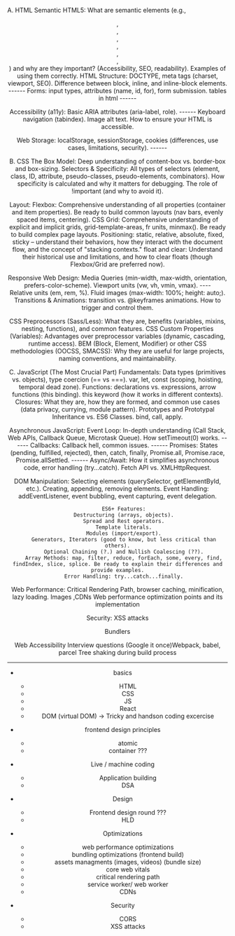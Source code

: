 A. HTML
Semantic HTML5:
        What are semantic elements (e.g., <header>, <nav>, <main>, <article>, <section>, <footer>, <aside>) and why are they important? (Accessibility, SEO, readability).
        Examples of using them correctly.
        HTML Structure:
        DOCTYPE, meta tags (charset, viewport, SEO).
        Difference between block, inline, and inline-block elements.        ------
        Forms: input types, attributes (name, id, for), form submission.
        tables in html          ------

Accessibility (a11y):
    Basic ARIA attributes (aria-label, role).       ------
    Keyboard navigation (tabindex).
    Image alt text.
    How to ensure your HTML is accessible.

Web Storage: localStorage, sessionStorage, cookies (differences, use cases, limitations, security).     ------


B. CSS
The Box Model: Deep understanding of content-box vs. border-box and box-sizing.
Selectors & Specificity:
        All types of selectors (element, class, ID, attribute, pseudo-classes, pseudo-elements, combinators).
        How specificity is calculated and why it matters for debugging.
        The role of !important (and why to avoid it).

Layout:
        Flexbox: Comprehensive understanding of all properties (container and item properties). Be ready to build common layouts (nav bars, evenly spaced items, centering).
        CSS Grid: Comprehensive understanding of explicit and implicit grids, grid-template-areas, fr units, minmax(). Be ready to build complex page layouts.
        Positioning: static, relative, absolute, fixed, sticky – understand their behaviors, how they interact with the document flow, and the concept of "stacking contexts."
        float and clear: Understand their historical use and limitations, and how to clear floats (though Flexbox/Grid are preferred now).

Responsive Web Design:
        Media Queries (min-width, max-width, orientation, prefers-color-scheme).
        Viewport units (vw, vh, vmin, vmax).        ----    
        Relative units (em, rem, %).
        Fluid images (max-width: 100%; height: auto;).
        Transitions & Animations: transition vs. @keyframes animations. How to trigger and control them.

CSS Preprocessors (Sass/Less): What they are, benefits (variables, mixins, nesting, functions), and common features.
CSS Custom Properties (Variables): Advantages over preprocessor variables (dynamic, cascading, runtime access).
BEM (Block, Element, Modifier) or other CSS methodologies (OOCSS, SMACSS): Why they are useful for large projects, naming conventions, and maintainability.


C. JavaScript (The Most Crucial Part)
Fundamentals:
        Data types (primitives vs. objects), type coercion (== vs ===).
        var, let, const (scoping, hoisting, temporal dead zone).
        Functions: declarations vs. expressions, arrow functions (this binding).
        this keyword (how it works in different contexts).
        Closures: What they are, how they are formed, and common use cases (data privacy, currying, module pattern).
        Prototypes and Prototypal Inheritance vs. ES6 Classes.
        bind, call, apply.

Asynchronous JavaScript:
        Event Loop: In-depth understanding (Call Stack, Web APIs, Callback Queue, Microtask Queue). How setTimeout(0) works.    ------
        Callbacks: Callback hell, common issues.        ------
        Promises: States (pending, fulfilled, rejected), then, catch, finally, Promise.all, Promise.race, Promise.allSettled.       ------
        Async/Await: How it simplifies asynchronous code, error handling (try...catch).
        Fetch API vs. XMLHttpRequest.

DOM Manipulation:
        Selecting elements (querySelector, getElementById, etc.).
        Creating, appending, removing elements.
        Event Handling: addEventListener, event bubbling, event capturing, event delegation.

        ES6+ Features:
        Destructuring (arrays, objects).
        Spread and Rest operators.
        Template literals.
        Modules (import/export).
        Generators, Iterators (good to know, but less critical than others).
        Optional Chaining (?.) and Nullish Coalescing (??).
        Array Methods: map, filter, reduce, forEach, some, every, find, findIndex, slice, splice. Be ready to explain their differences and provide examples.
        Error Handling: try...catch...finally.


Web Performance: Critical Rendering Path, browser caching, minification, lazy loading.
                Images ,CDNs
    Web performance optimization points and its implementation


Security: XSS attacks 

Bundlers 

Web Accessibility Interview questions (Google it once)Webpack, babel, parcel
Tree shaking during build process

------------------------------------------------------------------------------------------------------------------------------


* basics 
    - HTML
    - CSS
    - JS 
    - React
    - DOM (virtual DOM)
-> Tricky and handson coding excercise 

* frontend design principles
    - atomic
    - container ??? 

* Live / machine coding 
    - Application building
    - DSA 

* Design 
    - Frontend design round ??? 
    - HLD 

* Optimizations 
    - web performance optimizations
    - bundling optimizations  (frontend build)
    - assets managments (images, videos) (bundle size)
    - core web vitals
    - critical rendering path
    - service worker/ web worker
    - CDNs

* Security
    - CORS
    - XSS attacks 